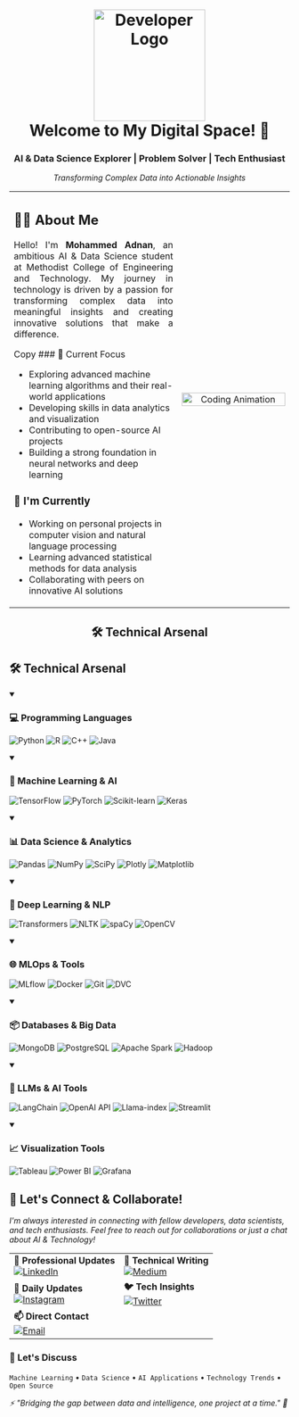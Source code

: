 
<h1 align="center">
  <img src="https://github.blog/wp-content/uploads/2014/05/db213bb4-d22e-11e3-8549-ea607b77ad7c.png" width="200px" alt="Developer Logo">
  <br>
  Welcome to My Digital Space! 👋
</h1>
<div align="center">
  <h3>AI & Data Science Explorer | Problem Solver | Tech Enthusiast</h3>
  <p><i>Transforming Complex Data into Actionable Insights</i></p>

</div>
<table align="center" border="0">
  <tr>
    <td width="60%">
      <h2>👨‍💻 About Me</h2>
      <p align="justify">
        Hello! I'm <b>Mohammed Adnan</b>, an ambitious AI & Data Science student at Methodist College of Engineering and Technology. My journey in technology is driven by a passion for transforming complex data into meaningful insights and creating innovative solutions that make a difference.
      </p>
Copy  ### 🎯 Current Focus
  
  - Exploring advanced machine learning algorithms and their real-world applications
  - Developing skills in data analytics and visualization
  - Contributing to open-source AI projects
  - Building a strong foundation in neural networks and deep learning
  
  ### 🌱 I'm Currently
  
  - Working on personal projects in computer vision and natural language processing
  - Learning advanced statistical methods for data analysis
  - Collaborating with peers on innovative AI solutions
</td>
<td width="40%" align="center">
  <img src="https://cdn.dribbble.com/users/1059583/screenshots/4171367/coding-freak.gif" alt="Coding Animation" width="100%">
</td>
  </tr>
</table>

<h2 align="center">🛠️ Technical Arsenal</h2>
<h2>🛠️ Technical Arsenal</h2>
<details open>
<summary><h3>💻 Programming Languages</h3></summary>
<p>
  <img src="https://img.shields.io/badge/Python-3776AB?style=for-the-badge&logo=python&logoColor=white" alt="Python">
  <img src="https://img.shields.io/badge/R-276DC3?style=for-the-badge&logo=r&logoColor=white" alt="R">
  <img src="https://img.shields.io/badge/C%2B%2B-00599C?style=for-the-badge&logo=c%2B%2B&logoColor=white" alt="C++">
  <img src="https://img.shields.io/badge/Java-ED8B00?style=for-the-badge&logo=openjdk&logoColor=white" alt="Java">
</p>
</details>
<details open>
<summary><h3>🤖 Machine Learning & AI</h3></summary>
<p>
  <img src="https://img.shields.io/badge/TensorFlow-FF6F00?style=for-the-badge&logo=tensorflow&logoColor=white" alt="TensorFlow">
  <img src="https://img.shields.io/badge/PyTorch-EE4C2C?style=for-the-badge&logo=pytorch&logoColor=white" alt="PyTorch">
  <img src="https://img.shields.io/badge/scikit--learn-F7931E?style=for-the-badge&logo=scikit-learn&logoColor=white" alt="Scikit-learn">
  <img src="https://img.shields.io/badge/Keras-D00000?style=for-the-badge&logo=keras&logoColor=white" alt="Keras">
</p>
</details>
<details open>
<summary><h3>📊 Data Science & Analytics</h3></summary>
<p>
  <img src="https://img.shields.io/badge/Pandas-150458?style=for-the-badge&logo=pandas&logoColor=white" alt="Pandas">
  <img src="https://img.shields.io/badge/NumPy-013243?style=for-the-badge&logo=numpy&logoColor=white" alt="NumPy">
  <img src="https://img.shields.io/badge/SciPy-8CAAE6?style=for-the-badge&logo=scipy&logoColor=white" alt="SciPy">
  <img src="https://img.shields.io/badge/Plotly-3F4F75?style=for-the-badge&logo=plotly&logoColor=white" alt="Plotly">
  <img src="https://img.shields.io/badge/Matplotlib-11557c?style=for-the-badge&logo=python&logoColor=white" alt="Matplotlib">
</p>
</details>
<details open>
<summary><h3>🧠 Deep Learning & NLP</h3></summary>
<p>
  <img src="https://img.shields.io/badge/Transformers-FFD700?style=for-the-badge&logo=huggingface&logoColor=black" alt="Transformers">
  <img src="https://img.shields.io/badge/NLTK-154F5B?style=for-the-badge&logo=python&logoColor=white" alt="NLTK">
  <img src="https://img.shields.io/badge/spaCy-09A3D5?style=for-the-badge&logo=spacy&logoColor=white" alt="spaCy">
  <img src="https://img.shields.io/badge/OpenCV-5C3EE8?style=for-the-badge&logo=opencv&logoColor=white" alt="OpenCV">
</p>
</details>
<details open>
<summary><h3>🌐 MLOps & Tools</h3></summary>
<p>
  <img src="https://img.shields.io/badge/MLflow-0194E2?style=for-the-badge&logo=mlflow&logoColor=white" alt="MLflow">
  <img src="https://img.shields.io/badge/Docker-2496ED?style=for-the-badge&logo=docker&logoColor=white" alt="Docker">
  <img src="https://img.shields.io/badge/Git-F05032?style=for-the-badge&logo=git&logoColor=white" alt="Git">
  <img src="https://img.shields.io/badge/DVC-945DD6?style=for-the-badge&logo=dvc&logoColor=white" alt="DVC">
</p>
</details>
<details open>
<summary><h3>📦 Databases & Big Data</h3></summary>
<p>
  <img src="https://img.shields.io/badge/MongoDB-47A248?style=for-the-badge&logo=mongodb&logoColor=white" alt="MongoDB">
  <img src="https://img.shields.io/badge/PostgreSQL-316192?style=for-the-badge&logo=postgresql&logoColor=white" alt="PostgreSQL">
  <img src="https://img.shields.io/badge/Apache_Spark-E25A1C?style=for-the-badge&logo=apache-spark&logoColor=white" alt="Apache Spark">
  <img src="https://img.shields.io/badge/Hadoop-66CCFF?style=for-the-badge&logo=apache-hadoop&logoColor=black" alt="Hadoop">
</p>
</details>
<details open>
<summary><h3>🚀 LLMs & AI Tools</h3></summary>
<p>
  <img src="https://img.shields.io/badge/LangChain-121212?style=for-the-badge&logo=chainlink&logoColor=white" alt="LangChain">
  <img src="https://img.shields.io/badge/OpenAI_API-412991?style=for-the-badge&logo=openai&logoColor=white" alt="OpenAI API">
  <img src="https://img.shields.io/badge/Llama--index-4C75A6?style=for-the-badge&logoColor=white" alt="Llama-index">
  <img src="https://img.shields.io/badge/Streamlit-FF4B4B?style=for-the-badge&logo=streamlit&logoColor=white" alt="Streamlit">
</p>
</details>
<details open>
<summary><h3>📈 Visualization Tools</h3></summary>
<p>
  <img src="https://img.shields.io/badge/Tableau-E97627?style=for-the-badge&logo=tableau&logoColor=white" alt="Tableau">
  <img src="https://img.shields.io/badge/Power_BI-F2C811?style=for-the-badge&logo=powerbi&logoColor=black" alt="Power BI">
  <img src="https://img.shields.io/badge/Grafana-F46800?style=for-the-badge&logo=grafana&logoColor=white" alt="Grafana">
</p>
</details>

<h2>🤝 Let's Connect & Collaborate!</h2>
<p>
  <i>I'm always interested in connecting with fellow developers, data scientists, and tech enthusiasts. Feel free to reach out for collaborations or just a chat about AI & Technology!</i>
</p>
<table>
  <tr>
    <td>
      <b>💼 Professional Updates</b><br>
      <a href="https://www.linkedin.com/in/adnan02/">
        <img src="https://img.shields.io/badge/Follow_My_Professional_Journey-0077B5?style=for-the-badge&logo=linkedin" alt="LinkedIn"/>
      </a>
    </td>
    <td>
      <b>📝 Technical Writing</b><br>
      <a href="https://medium.com/@adnans3917">
        <img src="https://img.shields.io/badge/Read_My_Tech_Articles-12100E?style=for-the-badge&logo=medium" alt="Medium"/>
      </a>
    </td>
  </tr>
  <tr>
    <td>
      <b>📸 Daily Updates</b><br>
      <a href="https://instagram.com/qari_zayn">
        <img src="https://img.shields.io/badge/Follow_My_Journey-E4405F?style=for-the-badge&logo=instagram" alt="Instagram"/>
      </a>
    </td>
    <td>
      <b>🐦 Tech Insights</b><br>
      <a href="https://twitter.com/zayn_mark7">
        <img src="https://img.shields.io/badge/Follow_for_Tech_Updates-1DA1F2?style=for-the-badge&logo=twitter" alt="Twitter"/>
      </a>
    </td>
  </tr>
  <tr>
    <td colspan="2">
      <b>📫 Direct Contact</b><br>
      <a href="mailto:adnans3917@gmail.com">
        <img src="https://img.shields.io/badge/Email_for_Opportunities-D14836?style=for-the-badge&logo=gmail" alt="Email"/>
      </a>
    </td>
  </tr>
</table>
<h3>💭 Let's Discuss</h3>
<p>
  <code>Machine Learning</code> •
  <code>Data Science</code> •
  <code>AI Applications</code> •
  <code>Technology Trends</code> •
  <code>Open Source</code>
</p>

<div>
  <i>⚡ "Bridging the gap between data and intelligence, one project at a time." 🚀</i>
</div>
